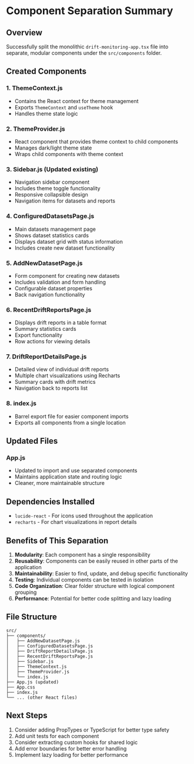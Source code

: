 # Component Separation Summary

## Overview
Successfully split the monolithic `drift-monitoring-app.tsx` file into separate, modular components under the `src/components` folder.

## Created Components

### 1. **ThemeContext.js**
- Contains the React context for theme management
- Exports `ThemeContext` and `useTheme` hook
- Handles theme state logic

### 2. **ThemeProvider.js**
- React component that provides theme context to child components
- Manages dark/light theme state
- Wraps child components with theme context

### 3. **Sidebar.js** (Updated existing)
- Navigation sidebar component
- Includes theme toggle functionality
- Responsive collapsible design
- Navigation items for datasets and reports

### 4. **ConfiguredDatasetsPage.js**
- Main datasets management page
- Shows dataset statistics cards
- Displays dataset grid with status information
- Includes create new dataset functionality

### 5. **AddNewDatasetPage.js**
- Form component for creating new datasets
- Includes validation and form handling
- Configurable dataset properties
- Back navigation functionality

### 6. **RecentDriftReportsPage.js**
- Displays drift reports in a table format
- Summary statistics cards
- Export functionality
- Row actions for viewing details

### 7. **DriftReportDetailsPage.js**
- Detailed view of individual drift reports
- Multiple chart visualizations using Recharts
- Summary cards with drift metrics
- Navigation back to reports list

### 8. **index.js**
- Barrel export file for easier component imports
- Exports all components from a single location

## Updated Files

### **App.js**
- Updated to import and use separated components
- Maintains application state and routing logic
- Cleaner, more maintainable structure

## Dependencies Installed
- `lucide-react` - For icons used throughout the application
- `recharts` - For chart visualizations in report details

## Benefits of This Separation

1. **Modularity**: Each component has a single responsibility
2. **Reusability**: Components can be easily reused in other parts of the application
3. **Maintainability**: Easier to find, update, and debug specific functionality
4. **Testing**: Individual components can be tested in isolation
5. **Code Organization**: Clear folder structure with logical component grouping
6. **Performance**: Potential for better code splitting and lazy loading

## File Structure
```
src/
├── components/
│   ├── AddNewDatasetPage.js
│   ├── ConfiguredDatasetsPage.js
│   ├── DriftReportDetailsPage.js
│   ├── RecentDriftReportsPage.js
│   ├── Sidebar.js
│   ├── ThemeContext.js
│   ├── ThemeProvider.js
│   └── index.js
├── App.js (updated)
├── App.css
├── index.js
└── ... (other React files)
```

## Next Steps
1. Consider adding PropTypes or TypeScript for better type safety
2. Add unit tests for each component
3. Consider extracting custom hooks for shared logic
4. Add error boundaries for better error handling
5. Implement lazy loading for better performance

